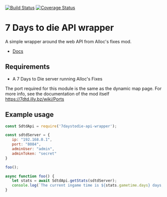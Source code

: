 [![Build Status](https://travis-ci.org/CatalysmsServerManager/7-Days-to-Die-API-wrapper.svg?branch=master)](https://travis-ci.org/CatalysmsServerManager/7-Days-to-Die-API-wrapper)
[![Coverage Status](https://coveralls.io/repos/github/CatalysmsServerManager/7-Days-to-Die-API-wrapper/badge.svg?branch=master)](https://coveralls.io/github/CatalysmsServerManager/7-Days-to-Die-API-wrapper?branch=master)

# 7 Days to die API wrapper

A simple wrapper around the web API from Alloc's fixes mod.

 - [Docs](https://catalysmsservermanager.github.io/7-Days-to-Die-API-wrapper)

 ## Requirements

  - A 7 Days to Die server running Alloc's Fixes

The port required for this module is the same as the dynamic map page. For more info, see the documentation of the mod itself
https://7dtd.illy.bz/wiki/Ports

 ## Example usage

 ```js
const SdtdApi = require('7daystodie-api-wrapper');

const sdtdServer = {
    ip: "192.168.0.1",
    port: "8084",
    adminUser: "admin",
    adminToken: "secret"
}

foo();

async function foo() {
    let stats = await SdtdApi.getStats(sdtdServer);
    console.log(`The current ingame time is ${stats.gametime.days} days, ${stats.gametime.hours} hours and ${stats.gametime.minutes} minutes.`)
}
 ```